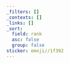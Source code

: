 ```yaml
---
_filters: []
_contexts: []
_links: []
_sort:
  field: rank
  asc: false
  group: false
sticker: emoji//1f392
---
```

